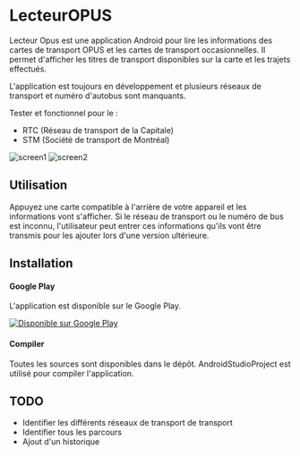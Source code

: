 # LecteurOPUS
Lecteur Opus est une application Android pour lire les informations des cartes de transport OPUS et les cartes de transport occasionnelles.
Il permet d'afficher les titres de transport disponibles sur la carte et les trajets effectués. 

L'application est toujours en développement et plusieurs réseaux de transport et numéro d'autobus sont manquants.

Tester et fonctionnel pour le :
* RTC (Réseau de transport de la Capitale)
* STM (Société de transport de Montréal)

![screen1](https://raw.githubusercontent.com/etiennedub/LecteurOPUS/master/image/screen1.png)
![screen2](https://raw.githubusercontent.com/etiennedub/LecteurOPUS/master/image/screen2.png)
## Utilisation
Appuyez une carte compatible à l'arrière de votre appareil et les informations vont s'afficher. 
Si le réseau de transport ou le numéro de bus est inconnu, l'utilisateur peut entrer ces informations qu'ils vont être transmis pour les ajouter lors d'une version ultérieure.

## Installation
#### Google Play 
L'application est disponible sur le Google Play.

<a href='https://play.google.com/store/apps/details?id=etienned.lecteuropus'><img alt='Disponible sur Google Play' src='https://play.google.com/intl/en_us/badges/images/generic/fr-ca_badge_web_generic.png'/></a>
#### Compiler
Toutes les sources sont disponibles dans le dépôt. AndroidStudioProject est utilisé pour compiler l'application.

## TODO

* Identifier les différents réseaux de transport de transport
* Identifier tous les parcours
* Ajout d'un historique

